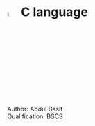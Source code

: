 # <img src="https://upload.wikimedia.org/wikipedia/commons/thumb/1/18/C_Programming_Language.svg/1853px-C_Programming_Language.svg.png" style="height:5%;width:5%"> C language
Author: Abdul Basit<br>
Qualification: BSCS
